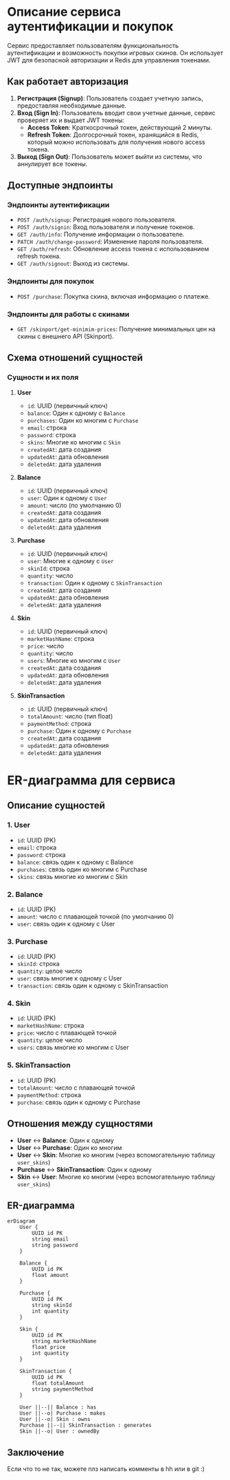 # Описание сервиса аутентификации и покупок

Сервис предоставляет пользователям функциональность аутентификации и возможность покупки игровых скинов. Он использует JWT для безопасной авторизации и Redis для управления токенами.

## Как работает авторизация

1. **Регистрация (Signup)**: Пользователь создает учетную запись, предоставляя необходимые данные.
2. **Вход (Sign In)**: Пользователь вводит свои учетные данные, сервис проверяет их и выдает JWT токены:
   - **Access Token**: Краткосрочный токен, действующий 2 минуты.
   - **Refresh Token**: Долгосрочный токен, хранящийся в Redis, который можно использовать для получения нового access токена.
3. **Выход (Sign Out)**: Пользователь может выйти из системы, что аннулирует все токены.

## Доступные эндпоинты

### Эндпоинты аутентификации
- `POST /auth/signup`: Регистрация нового пользователя.
- `POST /auth/signin`: Вход пользователя и получение токенов.
- `GET /auth/info`: Получение информации о пользователе.
- `PATCH /auth/change-password`: Изменение пароля пользователя.
- `GET /auth/refresh`: Обновление access токена с использованием refresh токена.
- `GET /auth/signout`: Выход из системы.

### Эндпоинты для покупок
- `POST /purchase`: Покупка скина, включая информацию о платеже.
  
### Эндпоинты для работы с скинами
- `GET /skinport/get-minimim-prices`: Получение минимальных цен на скины с внешнего API (Skinport).

## Схема отношений сущностей

### Сущности и их поля

1. **User**
   - `id`: UUID (первичный ключ)
   - `balance`: Один к одному с `Balance`
   - `purchases`: Один ко многим с `Purchase`
   - `email`: строка
   - `password`: строка
   - `skins`: Многие ко многим с `Skin`
   - `createdAt`: дата создания
   - `updatedAt`: дата обновления
   - `deletedAt`: дата удаления

2. **Balance**
   - `id`: UUID (первичный ключ)
   - `user`: Один к одному с `User`
   - `amount`: число (по умолчанию 0)
   - `createdAt`: дата создания
   - `updatedAt`: дата обновления
   - `deletedAt`: дата удаления

3. **Purchase**
   - `id`: UUID (первичный ключ)
   - `user`: Многие к одному с `User`
   - `skinId`: строка
   - `quantity`: число
   - `transaction`: Один к одному с `SkinTransaction`
   - `createdAt`: дата создания
   - `updatedAt`: дата обновления
   - `deletedAt`: дата удаления

4. **Skin**
   - `id`: UUID (первичный ключ)
   - `marketHashName`: строка
   - `price`: число
   - `quantity`: число
   - `users`: Многие ко многим с `User`
   - `createdAt`: дата создания
   - `updatedAt`: дата обновления
   - `deletedAt`: дата удаления

5. **SkinTransaction**
   - `id`: UUID (первичный ключ)
   - `totalAmount`: число (тип float)
   - `paymentMethod`: строка
   - `purchase`: Один к одному с `Purchase`
   - `createdAt`: дата создания
   - `updatedAt`: дата обновления
   - `deletedAt`: дата удаления


# ER-диаграмма для сервиса

## Описание сущностей

### 1. User
- `id`: UUID (PK)
- `email`: строка
- `password`: строка
- `balance`: связь один к одному с Balance
- `purchases`: связь один ко многим с Purchase
- `skins`: связь многие ко многим с Skin

### 2. Balance
- `id`: UUID (PK)
- `amount`: число с плавающей точкой (по умолчанию 0)
- `user`: связь один к одному с User

### 3. Purchase
- `id`: UUID (PK)
- `skinId`: строка
- `quantity`: целое число
- `user`: связь многие к одному с User
- `transaction`: связь один к одному с SkinTransaction

### 4. Skin
- `id`: UUID (PK)
- `marketHashName`: строка
- `price`: число с плавающей точкой
- `quantity`: целое число
- `users`: связь многие ко многим с User

### 5. SkinTransaction
- `id`: UUID (PK)
- `totalAmount`: число с плавающей точкой
- `paymentMethod`: строка
- `purchase`: связь один к одному с Purchase

## Отношения между сущностями
- **User** ↔ **Balance**: Один к одному
- **User** ↔ **Purchase**: Один ко многим
- **User** ↔ **Skin**: Многие ко многим (через вспомогательную таблицу `user_skins`)
- **Purchase** ↔ **SkinTransaction**: Один к одному
- **Skin** ↔ **User**: Многие ко многим (через вспомогательную таблицу `user_skins`)

## ER-диаграмма

```mermaid
erDiagram
    User {
        UUID id PK
        string email
        string password
    }
    
    Balance {
        UUID id PK
        float amount
    }

    Purchase {
        UUID id PK
        string skinId
        int quantity
    }

    Skin {
        UUID id PK
        string marketHashName
        float price
        int quantity
    }

    SkinTransaction {
        UUID id PK
        float totalAmount
        string paymentMethod
    }

    User ||--|| Balance : has
    User ||--o| Purchase : makes
    User ||--o| Skin : owns
    Purchase ||--|| SkinTransaction : generates
    Skin ||--o| User : ownedBy
```
## Заключение

Если что то не так, можете плз написать комменты в hh или в git :)
